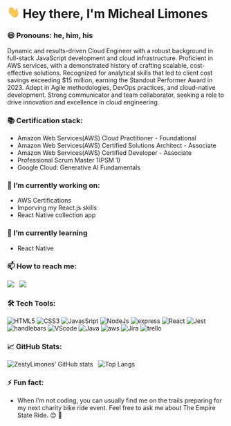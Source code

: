# <img src="https://github.com/ZestyLimones/ZestyLimones/blob/main/assets/Hi.gif" width="29px" > Hey there, I'm Micheal Limones

### 😄 Pronouns: he, him, his

Dynamic and results-driven Cloud Engineer with a robust background in full-stack JavaScript development and cloud infrastructure. Proficient in AWS services, with a demonstrated history of crafting scalable, cost-effective solutions. Recognized for analytical skills that led to client cost savings exceeding $15 million, earning the Standout Performer Award in 2023. Adept in Agile methodologies, DevOps practices, and cloud-native development. Strong communicator and team collaborator, seeking a role to drive innovation and excellence in cloud engineering.

### 📚 Certification stack:

- Amazon Web Services(AWS) Cloud Practitioner - Foundational
- Amazon Web Services(AWS) Certified Solutions Architect - Associate
- Amazon Web Services(AWS) Certified Developer - Associate
- Professional Scrum Master 1(PSM 1)
- Google Cloud: Generative AI Fundamentals

### 🔭 I’m currently working on:

- AWS Certifications
- Imporving my React.js skills
- React Native collection app

### 🌱 I’m currently learning

- React Native

### 📫 How to reach me:

<a href="mailto:michlimones@gmail.com"><img src="https://img.icons8.com/fluency/48/000000/mailing.png" width="4%"/></a> &nbsp; [<img src="https://img.icons8.com/color/48/000000/linkedin.png" width="4%"/>](https://www.linkedin.com/in/micheal-limones/) &nbsp;

### 🛠️ Tech Tools:

<div style="margin: 1em 0;">
  <img src="https://cdn.jsdelivr.net/gh/devicons/devicon/icons/html5/html5-original.svg" alt="HTML5" width="4%" />
  <img src="https://cdn.jsdelivr.net/gh/devicons/devicon/icons/css3/css3-original.svg" alt="CSS3" width="4%" />
  <img src="https://cdn.jsdelivr.net/gh/devicons/devicon/icons/javascript/javascript-original.svg" alt="JavasSript" width="4%" />
  <img src="https://cdn.jsdelivr.net/gh/devicons/devicon/icons/nodejs/nodejs-original.svg" alt="NodeJs" width="4%" />
    <img src="https://cdn.jsdelivr.net/gh/devicons/devicon/icons/express/express-original-wordmark.svg" alt="express" width="4%"/>
  <img src="https://cdn.jsdelivr.net/gh/devicons/devicon/icons/react/react-original.svg" alt="React" width="4%" />
  <img src="https://cdn.jsdelivr.net/gh/devicons/devicon/icons/jest/jest-plain.svg" alt="Jest" width="4%" />
  <img src="https://cdn.jsdelivr.net/gh/devicons/devicon/icons/handlebars/handlebars-original-wordmark.svg" alt="handlebars" width="4%" />

  <img src="https://cdn.jsdelivr.net/gh/devicons/devicon/icons/vscode/vscode-original-wordmark.svg" alt="VScode" width="4%" />
    <img src="https://cdn.jsdelivr.net/gh/devicons/devicon/icons/java/java-original-wordmark.svg" alt="Java" width="4%" />
  <img src="https://cdn.jsdelivr.net/gh/devicons/devicon@latest/icons/amazonwebservices/amazonwebservices-original-wordmark.svg" alt="aws" width="4%" />
  <img src="https://cdn.jsdelivr.net/gh/devicons/devicon@latest/icons/jira/jira-original-wordmark.svg" alt="Jira" width="4%" />
  <img src="https://cdn.jsdelivr.net/gh/devicons/devicon@latest/icons/trello/trello-original.svg" alt="trello" width="4%" />
          
    
</div>

### 📈 GitHub Stats:

![ZestyLimones' GitHub stats](https://github-readme-stats.vercel.app/api?username=ZestyLimones&count_private=true&show_icons=true&theme=tokyonight) &nbsp;
![Top Langs](https://github-readme-stats.vercel.app/api/top-langs/?username=ZestyLimones&theme=tokyonight)

### ⚡ Fun fact:

- When I’m not coding, you can usually find me on the trails preparing for my next charity bike ride event. Feel free to ask me about The Empire State Ride. 😊 🚴
